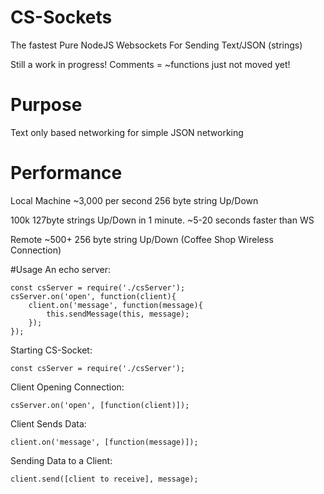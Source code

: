 # CS-Sockets
The fastest Pure NodeJS Websockets For Sending Text/JSON (strings)

Still a work in progress! Comments = ~functions just not moved yet! 

# Purpose 
Text only based networking for simple JSON networking

# Performance
Local Machine ~3,000 per second 256 byte string Up/Down

100k 127byte strings Up/Down in 1 minute. ~5-20 seconds faster than WS

Remote ~500+ 256 byte string Up/Down (Coffee Shop Wireless Connection)


#Usage
An echo server:

    const csServer = require('./csServer');
    csServer.on('open', function(client){
        client.on('message', function(message){
            this.sendMessage(this, message);
        });
    });

Starting CS-Socket:

    const csServer = require('./csServer');

Client Opening Connection:

    csServer.on('open', [function(client)]);

Client Sends Data:

    client.on('message', [function(message)]);

Sending Data to a Client:

    client.send([client to receive], message);
